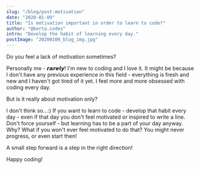 ```yaml
---
slug: "/blog/post-motivation"
date: "2020-01-09"
title: "Is motivation important in order to learn to code?"
author: "@berta.codes"
intro: "Develop the habit of learning every day."
postImage: "20200109_blog_img.jpg"
---
```


Do you feel a lack of motivation sometimes?

Personally me - 𝙧𝙖𝙧𝙚𝙡𝙮! I'm new to coding and I love it. It might be because I don't have any previous experience in this field - everything is fresh and new and I haven't got tired of it yet. I feel more and more obsessed with coding every day.

But is it really about motivation only?

I don't think so...:) If you want to learn to code - develop that habit every day - even if that day you don't feel motivated or inspired to write a line. Don't force yourself - but learning has to be a part of your day anyway. Why? What if you won't ever feel motivated to do that? You might never progress, or even start then!

A small step forward is a step in the right direction!

Happy coding!
